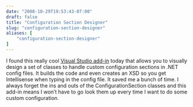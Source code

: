 ```yaml
---
date: "2008-10-29T19:53:43-07:00"
draft: false
title: "Configuration Section Designer"
slug: "configuration-section-designer"
aliases: [
	"configuration-section-designer"
]
---
```

I found this really cool
[Visual Studio add-in](http://www.codeplex.com/csd) today that allows
you to visually design a set of classes to handle custom configuration
sections in .NET config files. It builds the code and even creates an
XSD so you get Intellisense when typing in the config file. It saved me
a bunch of time. I always forget the ins and outs of the
ConfigurationSection classes and this add-in means I won’t have to go
look them up every time I want to do some custom configuration.

